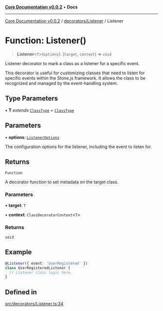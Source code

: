 [**Core Documentation v0.0.2**](../../../README.md) • **Docs**

***

[Core Documentation v0.0.2](../../../modules.md) / [decorators/Listener](../README.md) / Listener

# Function: Listener()

> **Listener**\<`T`\>(`options`): (`target`, `context`) => `void`

Listener decorator to mark a class as a listener for a specific event.

This decorator is useful for customizing classes that need to listen for specific events within the Stone.js framework.
It allows the class to be recognized and managed by the event-handling system.

## Type Parameters

• **T** *extends* [`ClassType`](../../../definitions/type-aliases/ClassType.md) = [`ClassType`](../../../definitions/type-aliases/ClassType.md)

## Parameters

• **options**: [`ListenerOptions`](../interfaces/ListenerOptions.md)

The configuration options for the listener, including the event to listen for.

## Returns

`Function`

A decorator function to set metadata on the target class.

### Parameters

• **target**: `T`

• **context**: `ClassDecoratorContext`\<`T`\>

### Returns

`void`

## Example

```typescript
@Listener({ event: 'UserRegistered' })
class UserRegisteredListener {
  // Listener class logic here.
}
```

## Defined in

[src/decorators/Listener.ts:34](https://github.com/stonemjs/core/blob/dd7eaec566465ef84c36b87b824f8ea9ab76e8fa/src/decorators/Listener.ts#L34)
